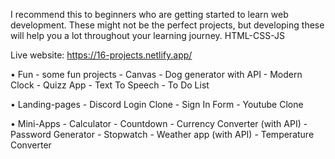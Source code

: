 I recommend this to beginners who are getting started to learn web development. 
These might not be the perfect projects, but developing these will help you a lot throughout your learning journey.
HTML-CSS-JS

Live website: https://16-projects.netlify.app/

• Fun - some fun projects
	- Canvas
	- Dog generator with API
	- Modern Clock
	- Quizz App
	- Text To Speech
	- To Do List

• Landing-pages
	- Discord Login Clone
	- Sign In Form
	- Youtube Clone

• Mini-Apps
	- Calculator
	- Countdown
	- Currency Converter (with API)
	- Password Generator
 	- Stopwatch
	- Weather app (with API)
	- Temperature Converter
	